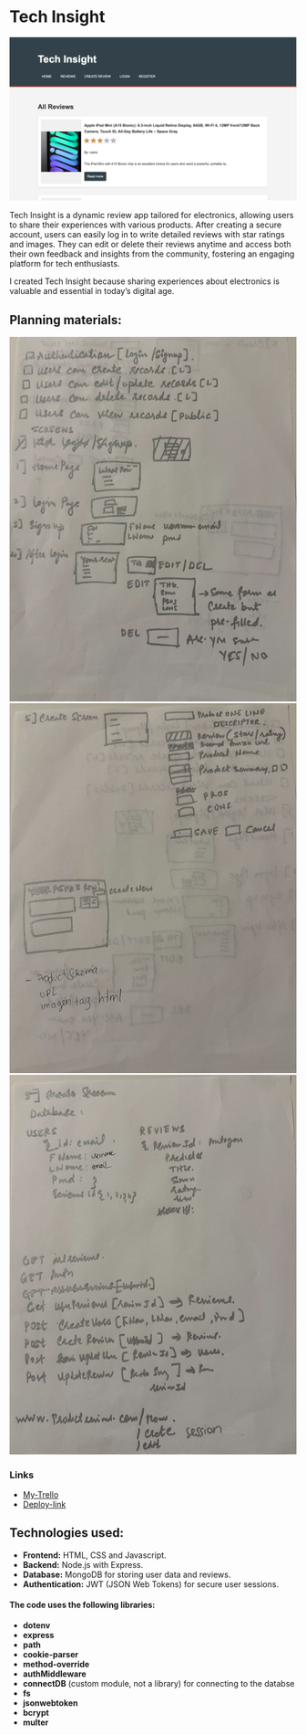 # Tech Insight 
![screenshot of the app](./Screenshot-tech-insight.png)

Tech Insight is a dynamic review app tailored for electronics, allowing users to share their experiences with various products. After creating a secure account, users can easily log in to write detailed reviews with star ratings and images. They can edit or delete their reviews anytime and access both their own feedback and insights from the community, fostering an engaging platform for tech enthusiasts.

I created Tech Insight because sharing experiences about electronics is valuable and essential in today’s digital age.

## Planning materials: 
![planning-CRUD](./planeacion1.png)
![planning-views](./planeacion2.png)
![planning-models&routes](./planeacion3.png)

### Links
* [My-Trello](https://trello.com/b/2lMUCF6f/project-2)
* [Deploy-link]()

## Technologies used:

* **Frontend:** HTML, CSS and Javascript.
* **Backend:** Node.js with Express.
* **Database:** MongoDB for storing user data and reviews.
* **Authentication:** JWT (JSON Web Tokens) for secure user sessions.

#### The code uses the following libraries: 
* **dotenv**
* **express** 
* **path**
* **cookie-parser**
* **method-override**
* **authMiddleware** 
* **connectDB** (custom module, not a library) for connecting to the databse
* **fs**
* **jsonwebtoken**
* **bcrypt**
* **multer**

